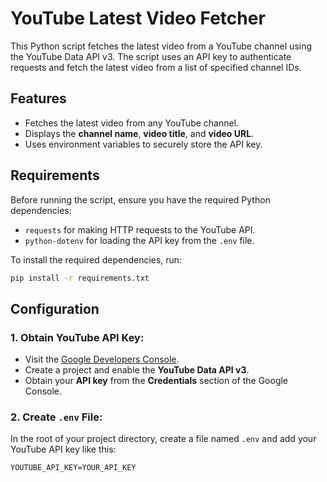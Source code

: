 # YouTube Latest Video Fetcher

This Python script fetches the latest video from a YouTube channel using the YouTube Data API v3. The script uses an API key to authenticate requests and fetch the latest video from a list of specified channel IDs.

## Features
- Fetches the latest video from any YouTube channel.
- Displays the **channel name**, **video title**, and **video URL**.
- Uses environment variables to securely store the API key.
  
## Requirements
Before running the script, ensure you have the required Python dependencies:

- `requests` for making HTTP requests to the YouTube API.
- `python-dotenv` for loading the API key from the `.env` file.

To install the required dependencies, run:

```bash
pip install -r requirements.txt
```

## Configuration

### 1. Obtain YouTube API Key:
   - Visit the [Google Developers Console](https://console.developers.google.com/).
   - Create a project and enable the **YouTube Data API v3**.
   - Obtain your **API key** from the **Credentials** section of the Google Console.

### 2. Create `.env` File:
   In the root of your project directory, create a file named `.env` and add your YouTube API key like this:

   ```env
   YOUTUBE_API_KEY=YOUR_API_KEY
